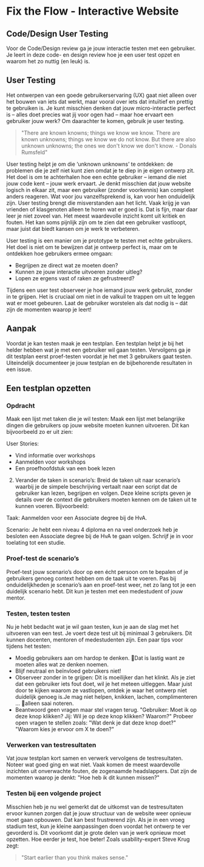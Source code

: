 # Fix the Flow - Interactive Website

## Code/Design User Testing

Voor de Code/Design review ga je jouw interactie testen met een gebruiker. Je leert in deze code- en design review hoe je een user test opzet en waarom het zo nuttig (en leuk) is. 

## User Testing
Het ontwerpen van een goede gebruikerservaring (UX) gaat niet alleen over het bouwen van iets dat werkt, maar vooral over iets dat intuïtief en prettig te gebruiken is. Je kunt misschien denken dat jouw micro-interactie perfect is – alles doet precies wat jij voor ogen had – maar hoe ervaart een gebruiker jouw werk? Om daarachter te komen, gebruik je user testing.

> "There are known knowns; things we know we know. There are known unknowns; things we know we do not know. But there are also unknown unknowns; the ones we don't know we don't know. - Donals Rumsfeld"

User testing helpt je om die ‘unknown unknowns’ te ontdekken: de problemen die je zelf niet kunt zien omdat je te diep in je eigen ontwerp zit. Het doel is om te achterhalen hoe een echte gebruiker – iemand die niet jouw code kent – jouw werk ervaart. Je denkt misschien dat jouw website logisch in elkaar zit, maar een gebruiker (zonder voorkennis) kan compleet anders reageren. Wat voor jou vanzelfsprekend is, kan voor hen onduidelijk zijn. User testing brengt die misverstanden aan het licht. Vaak krijg je van vrienden of klasgenoten alleen te horen wat er goed is. Dat is fijn, maar daar leer je niet zoveel van. Het meest waardevolle inzicht komt uit kritiek en fouten. Het kan soms pijnlijk zijn om te zien dat een gebruiker vastloopt, maar juist dat biedt kansen om je werk te verbeteren.

User testing is een manier om je prototype te testen met echte gebruikers. Het doel is niet om te bewijzen dat je ontwerp perfect is, maar om te ontdekken hoe gebruikers ermee omgaan:

- Begrijpen ze direct wat ze moeten doen?
- Kunnen ze jouw interactie uitvoeren zonder uitleg?
- Lopen ze ergens vast of raken ze gefrustreerd?

Tijdens een user test observeer je hoe iemand jouw werk gebruikt, zonder in te grijpen. Het is cruciaal om niet in de valkuil te trappen om uit te leggen wat er moet gebeuren. Laat de gebruiker worstelen als dat nodig is – dát zijn de momenten waarop je leert!

## Aanpak
Voordat je kan testen maak je een testplan. Een testplan helpt je bij het helder hebben wat je met een gebruiker wil gaan testen. Vervolgens ga je dit testplan eerst proef-testen voordat je het met 3 gebruikers gaat testen. Uiteindelijk documenteer je jouw testplan en de bijbehorende resultaten in een issue.

## Een testplan opzetten

### Opdracht
Maak een lijst met taken die je wil testen: Maak een lijst met belangrijke dingen die gebruikers op jouw website moeten kunnen uitvoeren. Dit kan bijvoorbeeld zo er uit zien:

User Stories:
- Vind informatie over workshops
- Aanmelden voor workshops
- Een proefhoofdstuk van een boek lezen

2. Verander de taken in scenario’s: Breid de taken uit naar scenario’s waarbij je de simpele beschrijving vertaalt naar een script dat de gebruiker kan lezen, begrijpen en volgen. Deze kleine scripts geven je details over de context die gebruikers moeten kennen om de taken uit te kunnen voeren. Bijvoorbeeld:

Taak: Aanmelden voor een Associate degree bij de HvA.

Scenario: Je hebt een niveau 4 diploma en na veel onderzoek heb je besloten een Associate degree bij de HvA te gaan volgen. Schrijf je in voor toelating tot een studie.


### Proef-test de scenario’s

Proef-test jouw scenario’s door op een écht persoon om te bepalen of je gebruikers genoeg context hebben om de taak uit te voeren. Pas bij onduidelijkheden je scenario’s aan en proef-test weer, net zo lang tot je een duidelijk scenario hebt. Dit kun je testen met een medestudent of jouw mentor. 


### Testen, testen testen

Nu je hebt bedacht wat je wil gaan testen, kun je aan de slag met het uitvoeren van een test. Je voert deze test uit bij minimaal 3 gebruikers. Dit kunnen docenten, mentoren of medestudenten zijn. Een paar tips voor tijdens het testen:
- Moedig gebruikers aan om hardop te denken. Dat is lastig want ze moeten alles wat ze denken noemen.
- Blijf neutraal en beïnvloed gebruikers niet! 
- Observeer zonder in te grijpen: Dit is moeilijker dan het klinkt. Als je ziet dat een gebruiker iets fout doet, wil je het meteen uitleggen. Maar juist door te kijken waarom ze vastlopen, ontdek je waar het ontwerp niet duidelijk genoeg is.Je mag niet helpen, knikken, lachen, complimenteren … alleen saai noteren.
- Beantwoord geen vragen maar stel vragen terug. "Gebruiker: Moet ik op deze knop klikken? Jij: Wil je op deze knop klikken? Waarom?" Probeer open vragen te stellen zoals: "Wat denk je dat deze knop doet?"
"Waarom kies je ervoor om X te doen?"

<!-- 
![image](https://github.com/user-attachments/assets/3decb608-a7be-4aea-ac98-66854673314a)
![image](https://github.com/user-attachments/assets/30a136b7-2c46-468f-a4a2-5ee184ac257f)
![image](https://github.com/user-attachments/assets/115a1de3-5e55-4af9-af9b-742433d78002)

-->
	
### Verwerken van testresultaten
Vat jouw testplan kort samen en verwerk vervolgens de testresultaten. Noteer wat goed ging en wat niet. Vaak komen de meest waardevolle inzichten uit onverwachte fouten, de zogenaamde headslappers. Dat zijn de momenten waarop je denkt: "Hoe heb ik dit kunnen missen?"


### Testen bij een volgende project
Misschien heb je nu wel gemerkt dat de uitkomst van de testresultaten ervoor kunnen zorgen dat je jouw structuur van de website weer opnieuw moet gaan opbouwen. Dat kan best frustrerend zijn. Als je in een vroeg stadium test, kun je kleine aanpassingen doen voordat het ontwerp te ver gevorderd is. Dit voorkomt dat je grote delen van je werk opnieuw moet opzetten. Hoe eerder je test, hoe beter! Zoals usability-expert Steve Krug zegt:

> "Start earlier than you think makes sense."


